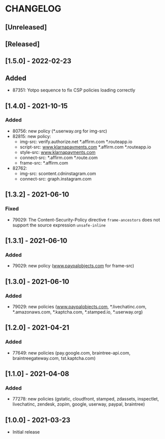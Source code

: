 # CHANGELOG

## [Unreleased]

## [Released]

## [1.5.0] - 2022-02-23
## Added
- 87351: Yotpo sequence to fix CSP policies loading correctly

## [1.4.0] - 2021-10-15
### Added
- 80756: new policy (*.userway.org for img-src)
- 82815: new policy:
    - img-src: verify.authorize.net *.affirm.com *.routeapp.io
    - script-src: www.klarnapayments.com *.affirm.com *.routeapp.io
    - style-src: www.klarnapayments.com
    - connect-src: *.affirm.com *.route.com
    - frame-src: *.affirm.com
- 82762:
    - img-src: scontent.cdninstagram.com
    - connect-src: graph.instagram.com

## [1.3.2] - 2021-06-10
### Fixed
- 79029: The Content-Security-Policy directive `frame-ancestors` does not support the source expression `unsafe-inline`
## [1.3.1] - 2021-06-10
### Added
- 79029: new policy (www.paypalobjects.com for frame-src)
## [1.3.0] - 2021-06-10
### Added
- 79029: new policies (www.paypalobjects.com, *.livechatinc.com, *.amazonaws.com, *.kaptcha.com, *.stamped.io, *.userway.org)
## [1.2.0] - 2021-04-21
### Added
- 77649: new policies (pay.google.com, braintree-api.com, braintreegateway.com, tst.kaptcha.com)

## [1.1.0] - 2021-04-08
### Added
- 77278: new policies (gstatic, cloudfront, stamped, zdassets, inspectlet, livechatinc, zendesk, zopim, google, userway, paypal, braintree)

## [1.0.0] - 2021-03-23
- Initial release
